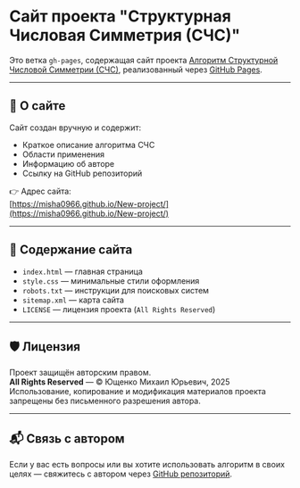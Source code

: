 # Сайт проекта "Структурная Числовая Симметрия (СЧС)"

Это ветка `gh-pages`, содержащая сайт проекта [Алгоритм Структурной Числовой Симметрии (СЧС)](https://github.com/Misha0966/New-project),  реализованный через [GitHub Pages](https://pages.github.com/). 

---

## 🧩 О сайте

Сайт создан вручную и содержит:
- Краткое описание алгоритма СЧС
- Области применения
- Информацию об авторе
- Ссылку на GitHub репозиторий

👉 Адрес сайта:  
[https://misha0966.github.io/New-project/](https://misha0966.github.io/New-project/) 

---

## 📁 Содержание сайта

- `index.html` — главная страница
- `style.css` — минимальные стили оформления
- `robots.txt` — инструкции для поисковых систем
- `sitemap.xml` — карта сайта
- `LICENSE` — лицензия проекта (`All Rights Reserved`)

---

## 🛡 Лицензия

Проект защищён авторским правом.  
**All Rights Reserved** — © Ющенко Михаил Юрьевич, 2025  
Использование, копирование и модификация материалов проекта запрещены без письменного разрешения автора.

---

## 📬 Связь с автором

Если у вас есть вопросы или вы хотите использовать алгоритм в своих целях — свяжитесь с автором через [GitHub репозиторий](https://github.com/Misha0966/New-project). 
